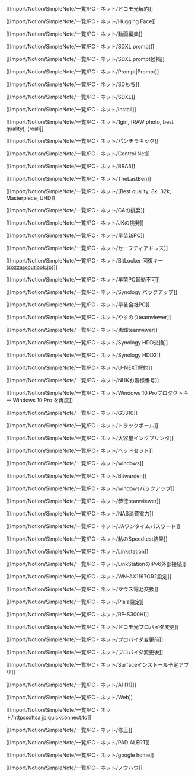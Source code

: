 [[Import/Notion/SimpleNote/一覧/PC・ネット/ドコモ光解約]]

[[Import/Notion/SimpleNote/一覧/PC・ネット/Hugging Face]]

[[Import/Notion/SimpleNote/一覧/PC・ネット/動画編集]]

[[Import/Notion/SimpleNote/一覧/PC・ネット/SDXL prompt]]

[[Import/Notion/SimpleNote/一覧/PC・ネット/SDXL prompt候補]]

[[Import/Notion/SimpleNote/一覧/PC・ネット/Prompt|Prompt]]

[[Import/Notion/SimpleNote/一覧/PC・ネット/SDもち]]

[[Import/Notion/SimpleNote/一覧/PC・ネット/SDXL]]

[[Import/Notion/SimpleNote/一覧/PC・ネット/Install]]

[[Import/Notion/SimpleNote/一覧/PC・ネット/1girl, (RAW photo, best quality), (reali]]

[[Import/Notion/SimpleNote/一覧/PC・ネット/パンチラキック]]

[[Import/Notion/SimpleNote/一覧/PC・ネット/Control Net]]

[[Import/Notion/SimpleNote/一覧/PC・ネット/BRA5]]

[[Import/Notion/SimpleNote/一覧/PC・ネット/TheLastBen]]

[[Import/Notion/SimpleNote/一覧/PC・ネット/(Best quality, 8k, 32k, Masterpiece, UHD]]

[[Import/Notion/SimpleNote/一覧/PC・ネット/CAの挑発]]

[[Import/Notion/SimpleNote/一覧/PC・ネット/JKの挑発]]

[[Import/Notion/SimpleNote/一覧/PC・ネット/早苗新PC]]

[[Import/Notion/SimpleNote/一覧/PC・ネット/セーフティアドレス]]

[[Import/Notion/SimpleNote/一覧/PC・ネット/BitLocker 回復キー(sozza@outlook.jp)]]

[[Import/Notion/SimpleNote/一覧/PC・ネット/早苗PC起動不可]]

[[Import/Notion/SimpleNote/一覧/PC・ネット/Synology バックアップ]]

[[Import/Notion/SimpleNote/一覧/PC・ネット/早苗会社PC]]

[[Import/Notion/SimpleNote/一覧/PC・ネット/やすのりteamviewer]]

[[Import/Notion/SimpleNote/一覧/PC・ネット/勇輝teamviwer]]

[[Import/Notion/SimpleNote/一覧/PC・ネット/Synology HDD交換]]

[[Import/Notion/SimpleNote/一覧/PC・ネット/Synology HDD2]]

[[Import/Notion/SimpleNote/一覧/PC・ネット/U-NEXT解約]]

[[Import/Notion/SimpleNote/一覧/PC・ネット/NHKお客様番号]]

[[Import/Notion/SimpleNote/一覧/PC・ネット/Windows 10 Proプロダクトキー Windows 10 Pro を再度]]

[[Import/Notion/SimpleNote/一覧/PC・ネット/G3310]]

[[Import/Notion/SimpleNote/一覧/PC・ネット/トラックボール]]

[[Import/Notion/SimpleNote/一覧/PC・ネット/大容量インクプリンタ]]

[[Import/Notion/SimpleNote/一覧/PC・ネット/ヘッドセット]]

[[Import/Notion/SimpleNote/一覧/PC・ネット/windows]]

[[Import/Notion/SimpleNote/一覧/PC・ネット/Bitwarden]]

[[Import/Notion/SimpleNote/一覧/PC・ネット/windowsバックアップ]]

[[Import/Notion/SimpleNote/一覧/PC・ネット/恭徳teamviewer]]

[[Import/Notion/SimpleNote/一覧/PC・ネット/NAS消費電力]]

[[Import/Notion/SimpleNote/一覧/PC・ネット/JAワンタイムパスワード]]

[[Import/Notion/SimpleNote/一覧/PC・ネット/私のSpeedtest結果]]

[[Import/Notion/SimpleNote/一覧/PC・ネット/Linkstation]]

[[Import/Notion/SimpleNote/一覧/PC・ネット/LinkStationのIPv6外部接続]]

[[Import/Notion/SimpleNote/一覧/PC・ネット/WN-AX1167GR2設定]]

[[Import/Notion/SimpleNote/一覧/PC・ネット/マウス電池交換]]

[[Import/Notion/SimpleNote/一覧/PC・ネット/Plala設定]]

[[Import/Notion/SimpleNote/一覧/PC・ネット/RP-S300HI]]

[[Import/Notion/SimpleNote/一覧/PC・ネット/ドコモ光プロバイダ変更]]

[[Import/Notion/SimpleNote/一覧/PC・ネット/プロバイダ変更前]]

[[Import/Notion/SimpleNote/一覧/PC・ネット/プロバイダ変更後]]

[[Import/Notion/SimpleNote/一覧/PC・ネット/Surfaceインストール予定アプリ]]

[[Import/Notion/SimpleNote/一覧/PC・ネット/AI (11)]]

[[Import/Notion/SimpleNote/一覧/PC・ネット/Web]]

[[Import/Notion/SimpleNote/一覧/PC・ネット/httpssottsa.jp.quickconnect.to]]

[[Import/Notion/SimpleNote/一覧/PC・ネット/修正]]

[[Import/Notion/SimpleNote/一覧/PC・ネット/PAD ALERT]]

[[Import/Notion/SimpleNote/一覧/PC・ネット/google home]]

[[Import/Notion/SimpleNote/一覧/PC・ネット/ノウハウ]]